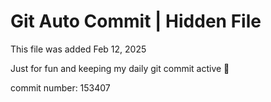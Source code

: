 # Git Auto Commit | Hidden File

This file was added Feb 12, 2025

Just for fun and keeping my daily git commit active 🤪

commit number: 153407
